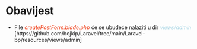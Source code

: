 <h1>Obavijest</h1>
<ul><li>File <em style="color:#f03c15">createPostForm.blade.php</em> će se ubudeće nalaziti u dir <em style="color:lightblue">views/admin</em> [https://github.com/bojkip/Laravel/tree/main/Laravel-bp/resources/views/admin]</li></ul>

